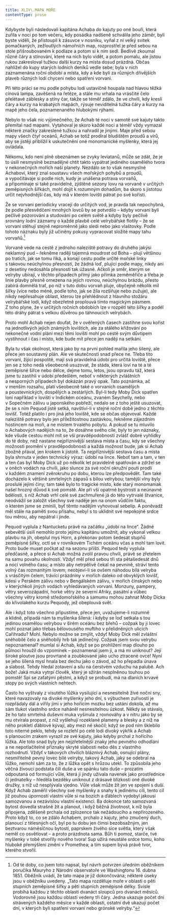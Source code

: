 ```yaml
---
title: XLIV\.MAPA MOŘE
contentType: prose
---
```


<section>

Kdybyste byli následovali kapitána Achaba do kajuty po oné bouři, která zuřila v noci po tom večeru, kdy posádka nadšeně schválila jeho záměr, byli byste viděli, že přistoupil k zásuvce v nosníku, vyňal z ní velký svitek pomačkaných, zežloutlých námořních map, rozprostřel je před sebou na stole přišroubovaném k podlaze a potom si k nim sedl. Bedlivě zkoumal různé čáry a stínování, které na nich bylo vidět, a potom pomalu, ale jistou rukou zakresloval tužkou další kurzy na místa dosud prázdná. Občas nahlížel do kupy starých lodních deníků vedle sebe; byla v nich zaznamenána roční období a místa, kdy a kde byli za různých dřívějších plaveb různých lodí chyceni nebo spatřeni vorvani.

Při této práci se mu podle pohybu lodi ustavičně houpala nad hlavou těžká cínová lampa, zavěšená na řetěze, a stále mu vrhala na vrásčité čelo přelétavé záblesky a stíny čar, takže se téměř zdálo, že ve chvíli, kdy kreslí čáry a kurzy na krabatých mapách, rýsuje neviditelná tužka čáry a kurzy na mapě jeho čela, poznamenaného hlubokými rýhami.

Nebylo to však nic výjimečného, že Achab té noci v samotě své kajuty takto přemítal nad mapami. Vytahoval je skoro každé noci a téměř vždy vymazal některé značky zakreslené tužkou a nahradil je jinými. Maje před sebou mapy všech čtyř oceánů, Achab se totiž prodíral bludištěm proudů a vírů, aby se jistěji přiblížil k uskutečnění oné monomanické myšlenky, která jej ovládala.

Někomu, kdo není plně obeznámen se zvyky leviatanů, může se zdát, že je to úsilí nesmyslně beznadějné chtít takto vypátrat jediného osamělého tvora v nekonečných mořích naší planety. Nezdálo se to však nesmyslné Achabovi, který znal soustavu všech mořských pohybů a proudů, a vypočítávaje si podle nich, kudy je unášena potrava vorvaňů, a připomínaje si také pravidelné, zjištěné sezony lovu na vorvaně v určitých zeměpisných šířkách, mohl dojít k rozumným dohadům, ba skoro s jistotou určit nejvhodnější čas, kdy má v kterém lovišti pátrat po své kořisti.

Že se vorvani periodicky vracejí do určitých vod, je pravda tak nepochybná, že podle přesvědčení mnohých lovců by se potvrdilo – kdyby vorvani byli pečlivě pozorováni a studováni po celém světě a kdyby byly pečlivě srovnány lodní záznamy o každé plavbě celé velrybářské flotily – že se vorvani stěhují stejně neproměnně jako sledi nebo jako vlaštovky. Podle tohoto náznaku byly již učiněny pokusy vypracovat složité mapy tahu vorvaňů.[^6]

Vorvaně vede na cestě z jednoho naleziště potravy do druhého jakýsi neklamný pud – řekněme raději tajemná moudrost od Boha – plují většinou po tratích, jak se tomu říká, a konají cestu podle určité mořské linky s takovou neúchylnou přesností, že žádná loď, plující podle mapy, nikdy ani z desetiny nedosáhla přesnosti tak úžasné. Ačkoli je směr, kterým se velryby ubírají, v těchto případech přímý jako přímka zeměměřiče a třeba je linie plavby přesně omezena na jejich rovnou, neúchylnou brázdu, přesto zabírá domnělá trať, po níž v tuto dobu vorvaň pluje, obyčejně několik mil šířky (více nebo méně, podle toho, jak se žíla rozšiřuje nebo zužuje), ale nikdy nepřesahuje oblast, kterou lze přehlédnout z hlavního stožáru velrybářské lodi, když obezřetně proplouvá tímto magickým pásmem. Z toho plyne, že v určitých ročních obdobích lze v rozpětí této šířky a podél této dráhy pátrat s velkou důvěrou po táhnoucích velrybách.

Proto mohl Achab nejen doufat, že v ověřených časech zastihne svou kořist na jednotlivých jejích známých lovištích, ale za stálého křižování po nekonečné vodní pláni mezi těmi lovišti mohl po cestě svým důvtipem vystihnout i čas i místo, kde bude mít přece jen naději na setkání.

Byla tu však okolnost, která jako by na první pohled mařila jeho šílený, ale přece jen soustavný plán. Ale ve skutečnosti snad přece ne. Třeba tito vorvani, žijící pospolitě, mají svá pravidelná údobí pro určitá loviště, přece jen se z toho nedá všeobecně usuzovat, že stáda, která loví na té a té zeměpisné šířce nebo délce, dejme tomu, letos, jsou opravdu táž, která jsme tu zastihli v údobí předešlém, neboť v některých zvláštních a nesporných případech byl dokázán pravý opak. Tato poznámka, ač v menším rozsahu, platí všeobecně také o vorvaních osamělých a poustevnických, dospělých a zestárlých. Byl-li tedy Moby Dick spatřen loni například v lovišti v Indickém oceánu, zvaném Seychelly, nebo v Sopečném zálivu u japonského pobřeží, nedalo se z toho ještě usuzovat, že se s ním Pequod jistě setká, navštíví-li v stejné roční době jedno z těchto lovišť. Totéž platilo i pro jiná jeho loviště, kde se občas objevoval. Každé naleziště potravy bylo jen příležitostnou zastávkou, řekněme zájezdním hostincem na moři, a ne místem trvalého pobytu. A pokud se tu mluvilo o Achabových nadějích na to, že dosáhne svého cíle, byly to jen náznaky, kde všude cestou mohl mít se vší pravděpodobností zvlášť dobré vyhlídky do té doby, než nastane nejpříznivější sestava místa a času, kdy se všechny možnosti promění v pravděpodobnosti a každá možnost bude, jak si Achab zbožně přával, jen krokem k jistotě. Ta nejpříznivější sestava času a místa byla shrnuta v jeden technický výraz: údobí na lince. Neboť tam a tam, v ten a ten čas byl Moby Dick už po několik let pravidelně spatřován a zdržel se v oněch vodách na chvíli, jako slunce za své roční okružní pouti prodlí v každém znamení zvěrokruhu po dobu, kterou lze předpovědět. Tam také docházelo k většině smrtelných zápasů s bílou velrybou; tamější vlny byly proslulé jejími činy; tam také bylo to tragické místo, kde starý monomaniak našel hrozný důvod k své pomstě. Ale při vší opatrné bystrosti a neúnavné bdělosti, s níž Achab vrhl celé své zachmuřené já do této vytrvalé štvanice, neodvážil se založit všechny své naděje jen na onom vůdčím faktu, o kterém jsme se zmínili, byť těmto nadějím vyhovoval sebelíp. A poněvadž měl stále na paměti svou přísahu, nebyl s to uklidnit své nepokojné srdce tou měrou, aby nepátral i jinde.

Pequod vyplula z Nantucketu právě na začátku „údobí na lince“. Žádné sebevětší úsilí nemohlo proto jejímu kapitánu umožnit, aby vykonal velkou plavbu na jih, obeplul mys Horn, a překonav potom šedesát stupňů zeměpisné šířky, octl se v rovníkovém Tichém oceánu včas a mohl tam lovit. Proto bude muset počkat až na sezonu příští. Pequod tedy vyplula předčasně, a přece si Achab možná zvolil pravou chvíli, právě se zřetelem na samu povahu okolností. Vždyť měl před sebou tři sta pětašedesát dnů a nocí volného času; a místo aby netrpělivě čekal na pevnině, stráví tento volný čas rozmanitým lovem; neobjeví-li se ovšem náhodou bílá velryba s vrásčitým čelem, trávící prázdniny v mořích daleko od obvyklých lovišť, kdesi v Perském zálivu nebo v Bengálském zálivu, v mořích čínských nebo v kterýchkoli jiných vodách vyhledávaných vorvani. Monzuny, pampery, větry severozápadní, horké větry ze severní Afriky, pasátní a vůbec všechny větry kromě středomořského a samumu mohou zahnat Moby Dicka do křivolakého kurzu Pequody, jež obeplouvá svět.

Ale i když toto všechno připustíme, přece jen, uvažujeme-li rozumně a klidně, připadá nám ta myšlenka šílená: i kdyby se loď setkala s tou jedinou osamělou velrybou v širém oceánu bez břehů – cožpak by ji lovec mohl poznat jako třebas bělovousého muftiho v přelidněných ulicích Cařihradu? Mohl. Nebylo možno se zmýlit, vždyť Moby Dick měl zvláštní sněhobílé čelo a sněhobílý hrb tak jedinečný. Cožpak jsem svou velrybu nepoznamenal? mumlal si Achab, když se po prohlížení map dlouho po půlnoci hroužil do vzpomínek – poznamenal jsem ji, a má mi uniknout? Její široké ploutve jsou provrtané a zoubkované jako ucho ztracené ovce! Nyní se jeho šílená mysl hnala bez dechu jako o závod, až ho přepadla únava a slabost. Tehdy hledal zotavení a sílu na čerstvém vzduchu na palubě. Ach bože! Jaká muka vytrpí člověk, který je sžírán nesplněnou touhou po pomstě! Spí se zaťatými pěstmi, a když se probudí, má na dlaních krvavé stopy po svých vlastních nehtech.

Často ho vyštvaly z visutého lůžka vysilující a nesnesitelně živé noční sny, které navazovaly na divoké myšlenky jeho dní, s výbuchem zuřivosti je rozpřádaly dál a vířily jimi v jeho hořícím mozku bez ustání dokola, až mu sám tlukot vlastního srdce naháněl nesnesitelnou úzkost. Někdy se stávalo, že ho tato smrtelná duševní muka vyšinula z rovnováhy a v nitru jako by se mu otvírala propast, z níž vyšlehují rozeklané plameny a blesky a z níž na něho prokletí ďáblové kývají, aby mezi ně skočil; když se pod ním šklebilo toto niterné peklo, tehdy se rozlehl po celé lodi divoký výkřik a Achab s planoucím zrakem vyrazil ze své kajuty, jako kdyby prchal z hořícího lůžka. Ale toto snad byly jen nejzřetelnější znaky jeho pevného odhodlání a ne nepotlačitelné příznaky skryté slabosti nebo děs z vlastního rozhodnutí. Vždyť v takových chvílích bláznivý Achab, osnující plány, nesmiřitelně pevný lovec bílé velryby, takový Achab, jaký se odebral na lůžko, nemohl sám za to, že z lůžka opět s hrůzou utekl. To způsobila jeho věčná živoucí podstata čili duše a ve spánku tato duše – prozatím odpoutaná od formující vůle, která jí jindy užívala navenek jako prostřednice či jednatelky – hleděla bezděky uniknout z drásavé blízkosti oné divoké družky, s níž už nesplývala vjedno. Vůle však může žít jen ve spojení s duší. Když Achab zaměřil všechny své myšlenky a snahy k jedinému cíli, tento cíl již pouhou úporností vlastní vůle si na bozích a ďáblech vydobyl jakousi samozvanou a nezávislou vlastní existenci. Ba dokonce tato samozvaná bytost dovedla strašně žít a planout, i když běžná životnost, k níž byla připojena, zděšeně prchala od zplozence tak nežádoucího a nepřirozeného. Proto když to, co se zdálo Achabem, prchalo z kajuty, jeho zmučený duch, planoucí z tělesných očí, byl po tu dobu jen čímsi bezobsažným, jen beztvarou náměsíčnou bytostí, paprskem živého sice světla, který však neměl co osvětlovat – a proto prázdnota sama. Bůh ti pomoz, starče, tvé myšlenky v tobě stvořily nového tvora! Sup užírá neustále srdce tomu, koho hluboké přemýšlení změní v Promethea; a tím supem bývá právě tvor, kterého stvořil.

[^6]: Od té doby, co jsem toto napsal, byl návrh potvrzen úředním oběžníkem poručíka Mauryho z Národní observatoře ve Washingtonu 16. dubna 1851. Oběžník uvádí, že tato mapa je již dokončována; některé úseky jsou v oběžníku uvedeny. „Tato mapa rozděluje moře v oblasti o pěti stupních zeměpisné šířky a pěti stupních zeměpisné délky. Svisle probíhá každou z těchto oblastí dvanáct sloupců pro dvanáct měsíců. Vodorovně jsou každou oblastí vedeny tři čáry. Jedna ukazuje počet dní strávených každého měsíce v každé oblasti, ostatní dvě ukazují počet dní, v kterých byli spatřeni vorvani nebo grónské velryby.“

</section>
